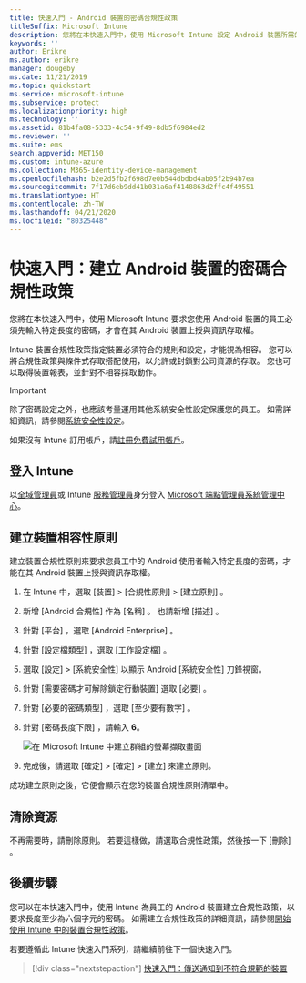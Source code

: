 ```yaml
---
title: 快速入門 - Android 裝置的密碼合規性政策
titleSuffix: Microsoft Intune
description: 您將在本快速入門中，使用 Microsoft Intune 設定 Android 裝置所需的密碼長度。
keywords: ''
author: Erikre
ms.author: erikre
manager: dougeby
ms.date: 11/21/2019
ms.topic: quickstart
ms.service: microsoft-intune
ms.subservice: protect
ms.localizationpriority: high
ms.technology: ''
ms.assetid: 81b4fa08-5333-4c54-9f49-8db5f6984ed2
ms.reviewer: ''
ms.suite: ems
search.appverid: MET150
ms.custom: intune-azure
ms.collection: M365-identity-device-management
ms.openlocfilehash: b2e2d5fb2f698d7e0b544dbdbd4ab05f2b94b7ea
ms.sourcegitcommit: 7f17d6eb9dd41b031a6af4148863d2ffc4f49551
ms.translationtype: HT
ms.contentlocale: zh-TW
ms.lasthandoff: 04/21/2020
ms.locfileid: "80325448"
---
```

# <a name="quickstart-create-a-password-compliance-policy-for-android-devices"></a>快速入門：建立 Android 裝置的密碼合規性政策

您將在本快速入門中，使用 Microsoft Intune 要求您使用 Android 裝置的員工必須先輸入特定長度的密碼，才會在其 Android 裝置上授與資訊存取權。

Intune 裝置合規性政策指定裝置必須符合的規則和設定，才能視為相容。 您可以將合規性政策與條件式存取搭配使用，以允許或封鎖對公司資源的存取。 您也可以取得裝置報表，並針對不相容採取動作。

> [!IMPORTANT]
> 除了密碼設定之外，也應該考量運用其他系統安全性設定保護您的員工。 如需詳細資訊，請參閱[系統安全性設定](compliance-policy-create-android-for-work.md)。

如果沒有 Intune 訂用帳戶，請[註冊免費試用帳戶](../fundamentals/free-trial-sign-up.md)。

## <a name="sign-in-to-intune"></a>登入 Intune

以[全域管理員](https://go.microsoft.com/fwlink/?linkid=2109431)或 Intune [服務管理員](../fundamentals/users-add.md#types-of-administrators)身分登入 [Microsoft 端點管理員系統管理中心](../fundamentals/users-add.md#types-of-administrators)。

## <a name="create-a-device-compliance-policy"></a>建立裝置相容性原則

建立裝置合規性原則來要求您員工中的 Android 使用者輸入特定長度的密碼，才能在其 Android 裝置上授與資訊存取權。

1. 在 Intune 中，選取 [裝置]   > [合規性原則]   > [建立原則]  。

2. 新增 [Android 合規性]  作為 [名稱]  。 也請新增 [描述]  。

3. 針對 [平台]  ，選取 [Android Enterprise]  。

4. 針對 [設定檔類型]  ，選取 [工作設定檔]  。

5. 選取 [設定]   > [系統安全性]  以顯示 Android [系統安全性]  刀鋒視窗。

6. 針對 [需要密碼才可解除鎖定行動裝置]  選取 [必要]  。

7. 針對 [必要的密碼類型]  ，選取 [至少要有數字]  。

8. 針對 [密碼長度下限]  ，請輸入 **6**。

    ![在 Microsoft Intune 中建立群組的螢幕擷取畫面](./media/quickstart-set-password-length-android/quickstart-set-password-length-android-01.png)

9. 完成後，請選取 [確定]   > [確定]   > [建立]  來建立原則。

成功建立原則之後，它便會顯示在您的裝置合規性原則清單中。

## <a name="clean-up-resources"></a>清除資源

不再需要時，請刪除原則。 若要這樣做，請選取合規性政策，然後按一下 [刪除]  。

## <a name="next-steps"></a>後續步驟

您可以在本快速入門中，使用 Intune 為員工的 Android 裝置建立合規性政策，以要求長度至少為六個字元的密碼。 如需建立合規性政策的詳細資訊，請參閱[開始使用 Intune 中的裝置合規性政策](device-compliance-get-started.md)。

若要遵循此 Intune 快速入門系列，請繼續前往下一個快速入門。

> [!div class="nextstepaction"]
> [快速入門：傳送通知到不符合規範的裝置](quickstart-send-notification.md)
